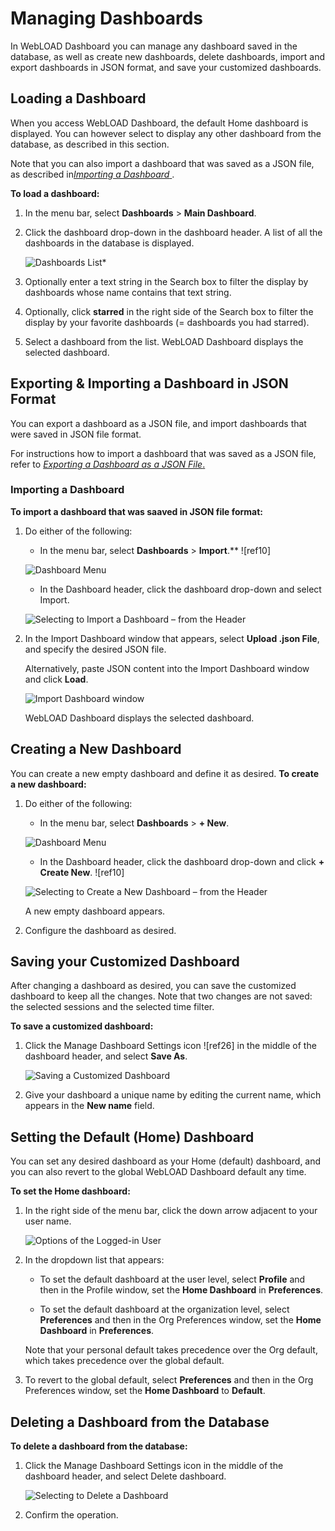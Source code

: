 # Managing Dashboards

In WebLOAD Dashboard you can manage any dashboard saved in the database, as well as create new dashboards, delete dashboards, import and export dashboards in JSON format, and save your customized dashboards.

## Loading a Dashboard

When you access WebLOAD Dashboard, the default Home dashboard is displayed. You can however select to display any other dashboard from the database, as described in this section.  

Note that you can also import a dashboard that was saved as a JSON file, as described in[*Importing a Dashboard* ](#importing-a-dashboard).

**To load a dashboard:** 

1. In the menu bar, select **Dashboards** > **Main Dashboard**. 

1. Click the dashboard drop-down in the dashboard header. A list of all the dashboards in the database is displayed.

    ![Dashboards List* ](../images/dashboards_list.jpeg)

   
1. Optionally enter a text string in the Search box to filter the display by dashboards whose name contains that text string. 

1. Optionally, click **starred** in the right side of the Search box to filter the display by your favorite dashboards (= dashboards you had starred). 

1. Select a dashboard from the list. WebLOAD Dashboard displays the selected dashboard. 



## Exporting & Importing a Dashboard in JSON Format

You can export a dashboard as a JSON file, and import dashboards that were saved in JSON file format. 

For instructions how to import a dashboard that was saved as a JSON file, refer to [*Exporting a Dashboard as a JSON File*.](./sharing_dashboards.md#exporting-a-dashboard-as-a-json-file) 

### Importing a Dashboard

**To import a dashboard that was saaved in JSON file format:** 

1. Do either of the following: 

    - In the menu bar, select **Dashboards** > **Import**.**  ![ref10]

    ![Dashboard Menu](../images/dashboards_menu.png)


    - In the Dashboard header, click the dashboard drop-down and select Import. 

    ![Selecting to Import a Dashboard – from the Header](../images/select_import_dashboard.jpeg)

1. In the Import Dashboard window that appears, select **Upload .json File**, and specify the desired JSON file. 

    Alternatively, paste JSON content into the Import Dashboard window and click **Load**. 

    ![Import Dashboard window](../images/import_dashboard_window.png)



    WebLOAD Dashboard displays the selected dashboard.

## Creating a New Dashboard

You can create a new empty dashboard and define it as desired. **To create a new dashboard:** 

1. Do either of the following: 

    - In the menu bar, select **Dashboards** > **+ New**. 

    ![Dashboard Menu](../images/dashboards_menu.png)

    - In the Dashboard header, click the dashboard drop-down and click **+ Create New**.  ![ref10]

    ![Selecting to Create a New Dashboard – from the Header](../images/dashboard_create_new.jpeg)

   

    A new empty dashboard appears.  

1. Configure the dashboard as desired.



## Saving your Customized Dashboard

After changing a dashboard as desired, you can save the customized dashboard to keep all the changes. Note that two changes are not saved: the selected sessions and the selected time filter. 

**To save a customized dashboard:** 

1. Click the Manage Dashboard Settings icon ![ref26] in the middle of the dashboard header, and select **Save As**. 

    ![Saving a Customized Dashboard](../images/save_custom_dashboard.png)

   

1. Give your dashboard a unique name by editing the current name, which appears in the **New name** field.  

   

## Setting the Default (Home) Dashboard

You can set any desired dashboard as your Home (default) dashboard, and you can also revert to the global WebLOAD Dashboard default any time. 

**To set the Home dashboard:** 

1. In the right side of the menu bar, click the down arrow adjacent to your user name.

    ![Options of the Logged-in User](../images/dashboard_save_as.png)

   

1. In the dropdown list that appears:

    - To set the default dashboard at the user level, select **Profile** and then in the Profile window, set the **Home Dashboard** in **Preferences**. 

    - To set the default dashboard at the organization level, select **Preferences** and then in the Org Preferences window, set the **Home Dashboard** in **Preferences**. 

     Note that your personal default takes precedence over the Org default, which takes precedence over the global default. 

1. To revert to the global default, select **Preferences** and then in the Org Preferences window, set the **Home Dashboard** to **Default**. 



## Deleting a Dashboard from the Database

**To delete a dashboard from the database:** 

1. Click the Manage Dashboard Settings icon in the middle of the dashboard header, and select Delete dashboard. 

    ![Selecting to Delete a Dashboard](../images/select_delete_dash.png)

   
1. Confirm the operation.
